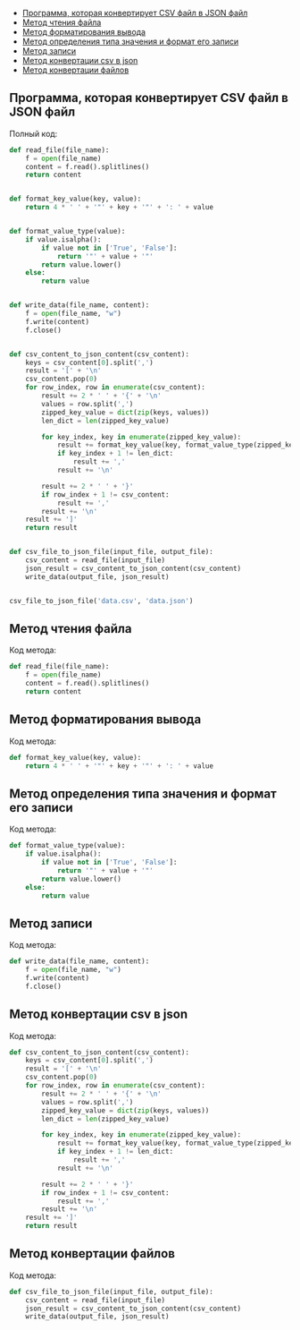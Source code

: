 + [Программа, которая конвертирует CSV файл в JSON файл](#csv-to-json-code)
+ [Метод чтения файла](#метод-чтения-файла)
+ [Метод форматирования вывода](#метод-форматирования-вывода)
+ [Метод определения типа значения и формат его записи](#методопределениятипазначенияиформатегозаписи)
+ [Метод записи](#методзаписи)
+ [Метод конвертации csv в json](#методконвертацииcsvвjson)
+ [Метод конвертации файлов](#методконвертациифайлов)

## Программа, которая конвертирует CSV файл в JSON файл

Полный код:

```python
def read_file(file_name):
    f = open(file_name)
    content = f.read().splitlines()
    return content


def format_key_value(key, value):
    return 4 * ' ' + '"' + key + '"' + ': ' + value


def format_value_type(value):
    if value.isalpha():
        if value not in ['True', 'False']:
            return '"' + value + '"'
        return value.lower()
    else:
        return value


def write_data(file_name, content):
    f = open(file_name, "w")
    f.write(content)
    f.close()


def csv_content_to_json_content(csv_content):
    keys = csv_content[0].split(',')
    result = '[' + '\n'
    csv_content.pop(0)
    for row_index, row in enumerate(csv_content):
        result += 2 * ' ' + '{' + '\n'
        values = row.split(',')
        zipped_key_value = dict(zip(keys, values))
        len_dict = len(zipped_key_value)

        for key_index, key in enumerate(zipped_key_value):
            result += format_key_value(key, format_value_type(zipped_key_value[key]))
            if key_index + 1 != len_dict:
                result += ','
            result += '\n'

        result += 2 * ' ' + '}'
        if row_index + 1 != csv_content:
            result += ','
        result += '\n'
    result += ']'
    return result


def csv_file_to_json_file(input_file, output_file):
    csv_content = read_file(input_file)
    json_result = csv_content_to_json_content(csv_content)
    write_data(output_file, json_result)


csv_file_to_json_file('data.csv', 'data.json')


```

## Метод чтения файла
Код метода:

```python
def read_file(file_name):
    f = open(file_name)
    content = f.read().splitlines()
    return content
```

## Метод форматирования вывода

Код метода:

```python
def format_key_value(key, value):
    return 4 * ' ' + '"' + key + '"' + ': ' + value
```

## Метод определения типа значения и формат его записи

Код метода:

```python
def format_value_type(value):
    if value.isalpha():
        if value not in ['True', 'False']:
            return '"' + value + '"'
        return value.lower()
    else:
        return value
```

## Метод записи

Код метода:

```python
def write_data(file_name, content):
    f = open(file_name, "w")
    f.write(content)
    f.close()


```


## Метод конвертации csv в json

Код метода:

```python
def csv_content_to_json_content(csv_content):
    keys = csv_content[0].split(',')
    result = '[' + '\n'
    csv_content.pop(0)
    for row_index, row in enumerate(csv_content):
        result += 2 * ' ' + '{' + '\n'
        values = row.split(',')
        zipped_key_value = dict(zip(keys, values))
        len_dict = len(zipped_key_value)

        for key_index, key in enumerate(zipped_key_value):
            result += format_key_value(key, format_value_type(zipped_key_value[key]))
            if key_index + 1 != len_dict:
                result += ','
            result += '\n'

        result += 2 * ' ' + '}'
        if row_index + 1 != csv_content:
            result += ','
        result += '\n'
    result += ']'
    return result
```


## Метод конвертации файлов

Код метода:

```python
def csv_file_to_json_file(input_file, output_file):
    csv_content = read_file(input_file)
    json_result = csv_content_to_json_content(csv_content)
    write_data(output_file, json_result)
```


